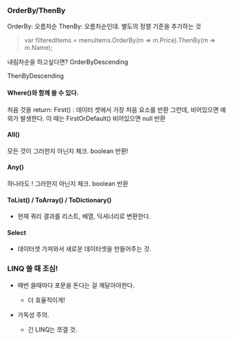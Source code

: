### OrderBy/ThenBy
OrderBy: 오름차순
ThenBy: 오름차순인데. 별도의 정렬 기준을 추가하는 것

>  var filteredItems = menuItems.OrderBy(m => m.Price).ThenBy(m => m.Name);

내림차순을 하고싶다면?
OrderByDescending

ThenByDescending

#### Where()와 함께 쓸 수 있다. 

처음 것을 return: First()
: 데이터 셋에서 가장 처음 요소를 반환
그런데, 비어있으면 예외가 발생한다.
이 때는 FirstOrDefault()
비어있으면 null 반환

#### All()
모든 것이 그러한지 아닌지 체크. boolean 반환!

#### Any()
하나라도 ! 그러한지 아닌지 체크. boolean 반환

#### ToList() / ToArray() / ToDictionary()

- 현재 쿼리 결과를 리스트, 배열, 딕셔너리로 변환한다.

#### Select
- 데이터셋 가져와서 새로운 데이터셋을 만들어주는 것.

### LINQ 쓸 때 조심!
- 매번 쓸때마다 포문을 돈다는 걸 깨달아야한다. 
  - 더 효율적이게!

- 가독성 주의.
  - 긴 LINQ는 쪼갤 것.


